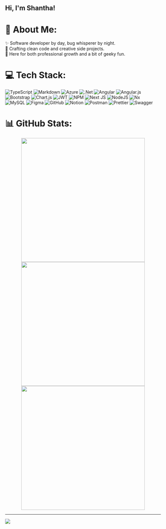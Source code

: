## Hi, I'm Shantha!

<!--
**xjuni/xjuni** is a ✨ _special_ ✨ repository because its `README.md` (this file) appears on your GitHub profile.

Here are some ideas to get you started:

- 🔭 I’m currently working on ...
- 🌱 I’m currently learning ...
- 👯 I’m looking to collaborate on ...
- 🤔 I’m looking for help with ...
- 💬 Ask me about ...
- 📫 How to reach me: ...
- 😄 Pronouns: ...
- ⚡ Fun fact: ...
-->
# 💫 About Me:
✨ Software developer by day, bug whisperer by night.<br>
🎨 Crafting clean code and creative side projects.<br>
🐾 Here for both professional growth and a bit of geeky fun.<br>

# 💻 Tech Stack:
![TypeScript](https://img.shields.io/badge/typescript-%23007ACC.svg?style=plastic&logo=typescript&logoColor=white) ![Markdown](https://img.shields.io/badge/markdown-%23000000.svg?style=plastic&logo=markdown&logoColor=white) ![Azure](https://img.shields.io/badge/azure-%230072C6.svg?style=plastic&logo=microsoftazure&logoColor=white) ![.Net](https://img.shields.io/badge/.NET-5C2D91?style=plastic&logo=.net&logoColor=white) ![Angular](https://img.shields.io/badge/angular-%23DD0031.svg?style=plastic&logo=angular&logoColor=white) ![Angular.js](https://img.shields.io/badge/angular.js-%23E23237.svg?style=plastic&logo=angularjs&logoColor=white) ![Bootstrap](https://img.shields.io/badge/bootstrap-%238511FA.svg?style=plastic&logo=bootstrap&logoColor=white) ![Chart.js](https://img.shields.io/badge/chart.js-F5788D.svg?style=plastic&logo=chart.js&logoColor=white) ![JWT](https://img.shields.io/badge/JWT-black?style=plastic&logo=JSON%20web%20tokens) ![NPM](https://img.shields.io/badge/NPM-%23CB3837.svg?style=plastic&logo=npm&logoColor=white) ![Next JS](https://img.shields.io/badge/Next-black?style=plastic&logo=next.js&logoColor=white) ![NodeJS](https://img.shields.io/badge/node.js-6DA55F?style=plastic&logo=node.js&logoColor=white) ![Nx](https://img.shields.io/badge/nx-143055?style=plastic&logo=nx&logoColor=white) ![MySQL](https://img.shields.io/badge/mysql-4479A1.svg?style=plastic&logo=mysql&logoColor=white) ![Figma](https://img.shields.io/badge/figma-%23F24E1E.svg?style=plastic&logo=figma&logoColor=white) ![GitHub](https://img.shields.io/badge/github-%23121011.svg?style=plastic&logo=github&logoColor=white) ![Notion](https://img.shields.io/badge/Notion-%23000000.svg?style=plastic&logo=notion&logoColor=white) ![Postman](https://img.shields.io/badge/Postman-FF6C37?style=plastic&logo=postman&logoColor=white) ![Prettier](https://img.shields.io/badge/prettier-%23F7B93E.svg?style=plastic&logo=prettier&logoColor=black) ![Swagger](https://img.shields.io/badge/-Swagger-%23Clojure?style=plastic&logo=swagger&logoColor=white)

# 📊 GitHub Stats:

<div align="center">

  <img width="400" src="https://github-readme-stats.vercel.app/api?username=xjuni&theme=prussian&hide_border=false&include_all_commits=false&count_private=true" />
  
  <img width="400" src="https://nirzak-streak-stats.vercel.app/?user=xjuni&theme=prussian&hide_border=false" />
  
  <img width="400" src="https://github-readme-stats.vercel.app/api/top-langs/?username=xjuni&theme=prussian&hide_border=false&include_all_commits=false&count_private=true&layout=compact" />

</div>

---

[![](https://visitcount.itsvg.in/api?id=xjuni&icon=0&color=2)](https://visitcount.itsvg.in)


<!-- Proudly created with GPRM ( https://gprm.itsvg.in ) -->
